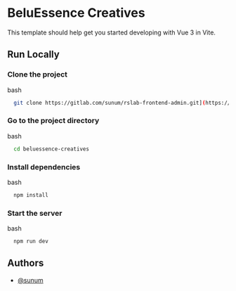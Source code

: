 
# BeluEssence Creatives

This template should help get you started developing with Vue 3 in Vite.

## Run Locally 


### Clone the project

bash
```sh
  git clone https://gitlab.com/sunum/rslab-frontend-admin.git](https://github.com/leandrodzn/beluessence-creatives-front.git
```

### Go to the project directory

bash
```sh
  cd beluessence-creatives
```

### Install dependencies

bash
```sh
  npm install
```

### Start the server

bash
```sh
  npm run dev
```

## Authors

- [@sunum](https://sunum.mx)
